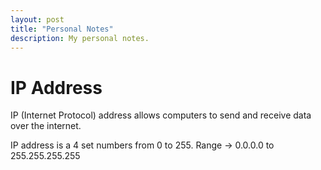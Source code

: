 ```yaml
---
layout: post
title: "Personal Notes"
description: My personal notes.
---
```


# IP Address

IP (Internet Protocol) address allows computers to send and receive data over the internet. 

IP address is a 4 set numbers from 0 to 255. Range -> 0.0.0.0 to 255.255.255.255
